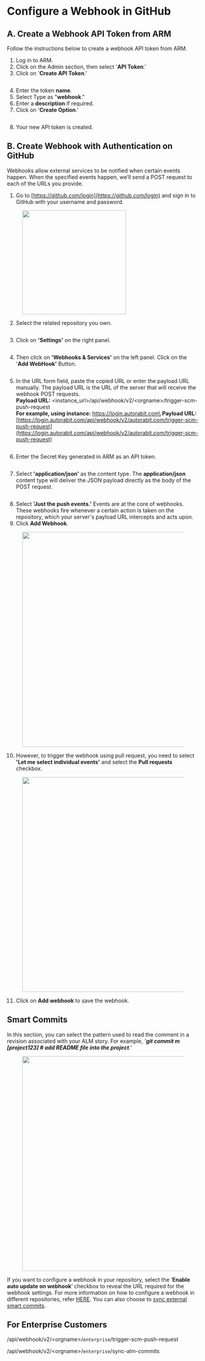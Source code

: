 # Configure a Webhook in GitHub

## A. Create a Webhook API Token from ARM

Follow the instructions below to create a webhook API token from ARM.

1. Log in to ARM.
2. Click on the Admin section, then select '**API Token**.'
3. Click on '**Create API Token**.'

<figure><img src="../../../../../.gitbook/assets/image (940).png" alt=""><figcaption></figcaption></figure>

4. Enter the token **name**.
5. Select Type as "**webhook**."
6. Enter a **description** if required.
7. Click on '**Create Option**.'

<figure><img src="../../../../../.gitbook/assets/image (941).png" alt=""><figcaption></figcaption></figure>

8. Your new API token is created.

## B. Create Webhook with Authentication on GitHub

Webhooks allow external services to be notified when certain events happen. When the specified events happen, we’ll send a POST request to each of the URLs you provide.

1. Go to [https://github.com/login](https://github.com/login) and sign in to GitHub with your username and password.

<figure><img src="../../../../../.gitbook/assets/image (943).png" alt="" width="272"><figcaption></figcaption></figure>

2. Select the related repository you own.

<figure><img src="../../../../../.gitbook/assets/image (944).png" alt=""><figcaption></figcaption></figure>

3. Click on **'Settings'** on the right panel.

<figure><img src="../../../../../.gitbook/assets/image (945).png" alt=""><figcaption></figcaption></figure>

4. Then click on **'Webhooks & Services'** on the left panel. Click on the '**Add WebHook'** Button.

<figure><img src="../../../../../.gitbook/assets/image (946).png" alt=""><figcaption></figcaption></figure>

5. In the URL form field, paste the copied URL or enter the payload URL manually. The payload URL is the URL of the server that will receive the webhook POST requests. \
   **Payload URL:** \<instance\_url>/api/webhook/v2/\<orgname>/trigger-scm-push-request\
   **For example, using instance:** https://login.autorabit.com\
   **Payload URL:** [https://login.autorabit.com/api/webhook/v2/autorabit.com/trigger-scm-push-request](https://login.autorabit.com/api/webhook/v2/autorabit.com/trigger-scm-push-request)

<figure><img src="../../../../../.gitbook/assets/image (947).png" alt=""><figcaption></figcaption></figure>

6. Enter the Secret Key generated in ARM as an API token.

<figure><img src="../../../../../.gitbook/assets/image (948).png" alt=""><figcaption></figcaption></figure>

7. Select **'application/json'** as the content type. The **application/json** content type will deliver the JSON payload directly as the body of the POST request.

<figure><img src="../../../../../.gitbook/assets/image (949).png" alt=""><figcaption></figcaption></figure>

8. Select **'Just the push events.'** Events are at the core of webhooks. These webhooks fire whenever a certain action is taken on the repository, which your server's payload URL intercepts and acts upon.
9. Click **Add Webhook**.

<figure><img src="../../../../../.gitbook/assets/image (950).png" alt="" width="563"><figcaption></figcaption></figure>

10. However, to trigger the webhook using pull request, you need to select **'Let me select individual events'** and select the **Pull requests** checkbox.

<figure><img src="../../../../../.gitbook/assets/image (951).png" alt="" width="563"><figcaption></figcaption></figure>

11. Click on **Add webhook** to save the webhook.

## Smart Commits

In this section, you can select the pattern used to read the comment in a revision associated with your ALM story. For example, _'**git commit m \[project123] # add README file into the project**.'_

<figure><img src="../../../../../.gitbook/assets/image (952).png" alt="" width="563"><figcaption></figcaption></figure>

If you want to configure a webhook in your repository, select the ‘**Enable auto update on webhook**’ checkbox to reveal the URL required for the webhook settings. For more information on how to configure a webhook in different repositories, refer [HERE](file://product-guides/arm/arm-features/webhooks). You can also choose to [sync external smart commits](file://product-guides/arm/arm-features/version-control/introduction-to-version-control/version-control-repositories-summary).

## For Enterprise Customers

&#x20;/api/webhook/v2/\<orgname>/`enterprise`/trigger-scm-push-request

/api/webhook/v2/\<orgname>/`enterprise`/sync-alm-commits

